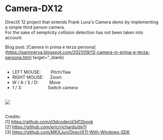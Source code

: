 # Camera-DX12
DirectX 12 project that extends Frank Luna's Camera demo by implementing a simple third person camera. <br />
For the sake of semplicity collision detection has not been taken into account. <br />

Blog post: [Camera in prima e terza persona](https://paminerva.blogspot.com/2021/09/12-camera-in-prima-e-terza-persona.html  target="_blank) <br /> <br />

* LEFT MOUSE: &ensp;&ensp;&ensp;&nbsp;&nbsp;Pitch/Yaw <br />
* RIGHT MOUSE: &ensp;&ensp; Zoom <br />
* W / A / S / D: &ensp;&ensp;&ensp;&ensp; Move <br />
* 1 / 3: &ensp;&ensp;&ensp;&ensp;&ensp;&ensp;&ensp;&ensp;&ensp;&ensp;&ensp; Switch camera <br /><br />

![](images/camera.gif) <br /><br />

Credits: <br />
[1] https://github.com/d3dcoder/d3d12book <br />
[2] https://github.com/ericrrichards/dx11 <br />
[3] https://github.com/MKXJun/DirectX11-With-Windows-SDK

